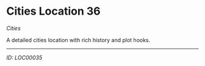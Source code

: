 # Cities Location 36

*Cities*

A detailed cities location with rich history and plot hooks.

---
*ID: LOC00035*